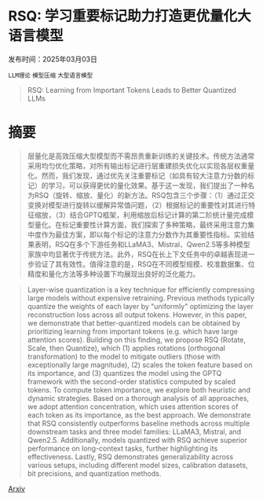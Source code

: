 # RSQ: 学习重要标记助力打造更优量化大语言模型

发布时间：2025年03月03日

`LLM理论` `模型压缩` `大型语言模型`

> RSQ: Learning from Important Tokens Leads to Better Quantized LLMs

# 摘要

> 层量化是高效压缩大型模型而不需昂贵重新训练的关键技术。传统方法通常采用均匀优化策略，对所有输出标记进行层重建损失优化以实现各层权重量化。然而，我们发现，通过优先关注重要标记（如具有较大注意力分数的标记）的学习，可以获得更优的量化效果。基于这一发现，我们提出了一种名为RSQ（旋转、缩放、量化）的新方法。RSQ包含三个步骤：（1）通过正交变换对模型进行旋转以缓解异常值问题，（2）根据标记的重要性对其进行特征缩放，（3）结合GPTQ框架，利用缩放后标记计算的第二阶统计量完成模型量化。在标记重要性计算方面，我们探索了多种策略，最终采用注意力集中度作为最佳方案，即以每个标记的注意力分数作为其重要性指标。实验结果表明，RSQ在多个下游任务和LLaMA3、Mistral、Qwen2.5等多种模型家族中均显著优于传统方法。此外，RSQ在长上下文任务中的卓越表现进一步验证了其有效性。值得注意的是，RSQ在不同模型规模、校准数据集、位精度和量化方法等多种设置下均展现出良好的泛化能力。

> Layer-wise quantization is a key technique for efficiently compressing large models without expensive retraining. Previous methods typically quantize the weights of each layer by "uniformly" optimizing the layer reconstruction loss across all output tokens. However, in this paper, we demonstrate that better-quantized models can be obtained by prioritizing learning from important tokens (e.g. which have large attention scores). Building on this finding, we propose RSQ (Rotate, Scale, then Quantize), which (1) applies rotations (orthogonal transformation) to the model to mitigate outliers (those with exceptionally large magnitude), (2) scales the token feature based on its importance, and (3) quantizes the model using the GPTQ framework with the second-order statistics computed by scaled tokens. To compute token importance, we explore both heuristic and dynamic strategies. Based on a thorough analysis of all approaches, we adopt attention concentration, which uses attention scores of each token as its importance, as the best approach. We demonstrate that RSQ consistently outperforms baseline methods across multiple downstream tasks and three model families: LLaMA3, Mistral, and Qwen2.5. Additionally, models quantized with RSQ achieve superior performance on long-context tasks, further highlighting its effectiveness. Lastly, RSQ demonstrates generalizability across various setups, including different model sizes, calibration datasets, bit precisions, and quantization methods.

[Arxiv](https://arxiv.org/abs/2503.01820)